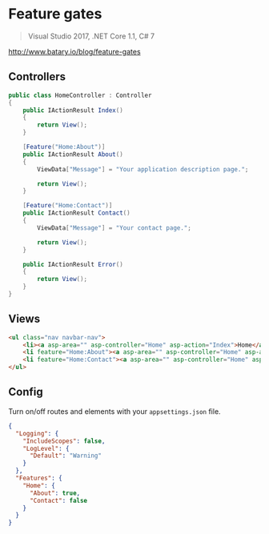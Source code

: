 # Feature gates

> Visual Studio 2017, .NET Core 1.1, C# 7

http://www.batary.io/blog/feature-gates

## Controllers

```csharp
public class HomeController : Controller
{
    public IActionResult Index()
    {
        return View();
    }

    [Feature("Home:About")]
    public IActionResult About()
    {
        ViewData["Message"] = "Your application description page.";

        return View();
    }

    [Feature("Home:Contact")]
    public IActionResult Contact()
    {
        ViewData["Message"] = "Your contact page.";

        return View();
    }

    public IActionResult Error()
    {
        return View();
    }
}
```

## Views

```html
<ul class="nav navbar-nav">
    <li><a asp-area="" asp-controller="Home" asp-action="Index">Home</a></li>
    <li feature="Home:About"><a asp-area="" asp-controller="Home" asp-action="About">About</a></li>
    <li feature="Home:Contact"><a asp-area="" asp-controller="Home" asp-action="Contact">Contact</a></li>
</ul>
```
## Config

Turn on/off routes and elements with your `appsettings.json` file.
```json
{
  "Logging": {
    "IncludeScopes": false,
    "LogLevel": {
      "Default": "Warning"
    }
  },
  "Features": {
    "Home": {
      "About": true,
      "Contact": false
    }
  }
}
```
